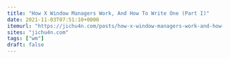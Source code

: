 ```yaml
---
title: "How X Window Managers Work, And How To Write One (Part I)"
date: 2021-11-03T07:51:10+0000
itemurl: "https://jichu4n.com/posts/how-x-window-managers-work-and-how-to-write-one-part-i/"
sites: "jichu4n.com"
tags: ["wm"]
draft: false
---
```

